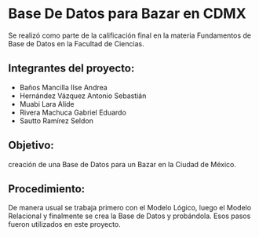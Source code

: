# Base De Datos para Bazar en CDMX
Se realizó como parte de la calificación final en la materia Fundamentos de Base de Datos en la Facultad de Ciencias.
## Integrantes del proyecto:
 - Baños Mancilla Ilse Andrea
 - Hernández Vázquez Antonio Sebastián
 - Muabi Lara Alide
 - Rivera Machuca Gabriel Eduardo
 - Sautto Ramírez Seldon

## Objetivo:
creación de una Base de Datos para un Bazar en la Ciudad de México. 

## Procedimiento:
De manera usual se trabaja primero con el Modelo Lógico, luego el Modelo Relacional y finalmente se crea la Base de Datos y probándola. Esos pasos fueron utilizados en este proyecto.
